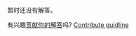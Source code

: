 
暂时还没有解答。

有兴趣[贡献你的解答](https://github.com/BFEdev/BFE.dev-solutions/blob/main/problem/bigdecimal-division_zh.md)吗? [Contribute guidline](https://github.com/BFEdev/BFE.dev-solutions#how-to-contribute)
